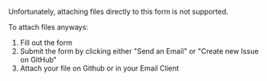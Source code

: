 Unfortunately, attaching files directly to this form is not supported.

To attach files anyways:

1. Fill out the form 
2. Submit the form by clicking either "Send an Email" or "Create new Issue on GitHub" 
2. Attach your file on Github or in your Email Client